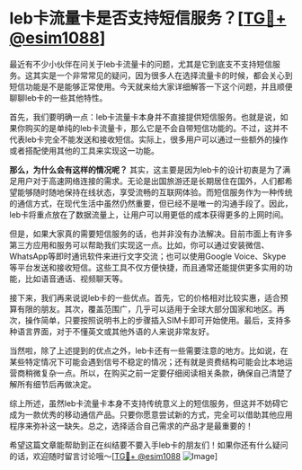 # leb卡流量卡是否支持短信服务？[[TG💪+ @esim1088](https://t.me/s/esim1088)]

最近有不少小伙伴在问关于leb卡流量卡的问题，尤其是它到底支不支持短信服务。这其实是一个非常常见的疑问，因为很多人在选择流量卡的时候，都会关心到短信功能是不是能够正常使用。今天就来给大家详细解答一下这个问题，并且顺便聊聊leb卡的一些其他特性。

首先，我们要明确一点：leb卡流量卡本身并不直接提供短信服务。也就是说，如果你购买的是单纯的leb卡流量卡，那么它是不会自带短信功能的。不过，这并不代表leb卡完全不能发送和接收短信。实际上，很多用户可以通过一些额外的操作或者搭配使用其他的工具来实现这一功能。

**那么，为什么会有这样的情况呢？** 其实，这主要是因为leb卡的设计初衷是为了满足用户对于高速网络连接的需求。无论是出国旅游还是长期居住在国外，人们都希望能够随时随地保持在线状态，享受流畅的互联网体验。而短信服务作为一种传统的通信方式，在现代生活中虽然仍然重要，但已经不是唯一的沟通手段了。因此，leb卡将重点放在了数据流量上，让用户可以用更低的成本获得更多的上网时间。

但是，如果大家真的需要短信服务的话，也并非没有办法解决。目前市面上有许多第三方应用和服务可以帮助我们实现这一点。比如，你可以通过安装微信、WhatsApp等即时通讯软件来进行文字交流；也可以使用Google Voice、Skype等平台发送和接收短信。这些工具不仅方便快捷，而且通常还能提供更多实用的功能，比如语音通话、视频聊天等。

接下来，我们再来说说leb卡的一些优点。首先，它的价格相对比较实惠，适合预算有限的朋友。其次，覆盖范围广，几乎可以适用于全球大部分国家和地区。再次，操作简单，只要按照说明书上的步骤插入SIM卡即可开始使用。最后，支持多种语言界面，对于不懂英文或其他外语的人来说非常友好。

当然啦，除了上述提到的优点之外，leb卡还有一些需要注意的地方。比如说，在某些特定情况下可能会遇到信号不稳定的情况；还有就是资费结构可能会比本地运营商稍微复杂一点。所以，在购买之前一定要仔细阅读相关条款，确保自己清楚了解所有细节后再做决定。

综上所述，虽然leb卡流量卡本身不支持传统意义上的短信服务，但这并不妨碍它成为一款优秀的移动通信产品。只要你愿意尝试新的方式，完全可以借助其他应用程序来弥补这一缺失。总之，选择适合自己需求的产品才是最重要的！

希望这篇文章能帮助到正在纠结要不要入手leb卡的朋友们！如果你还有什么疑问的话，欢迎随时留言讨论哦～[[TG💪+ @esim1088](https://t.me/s/esim1088) ![Image](https://i.postimg.cc/4NQfJmqS/Snipaste-2025-05-13-00-14-12.png)]